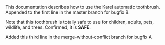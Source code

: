 This documentation describes how to use the Karel automatic toothbrush. Appended to the first line in the master branch for bugfix B.

Note that this toothbrush is totally safe to use for children, adults, pets, wildlife, and trees. Confirmed, it is **SAFE**.

Added this third line in the merge-without-conflict branch for bugfix A

